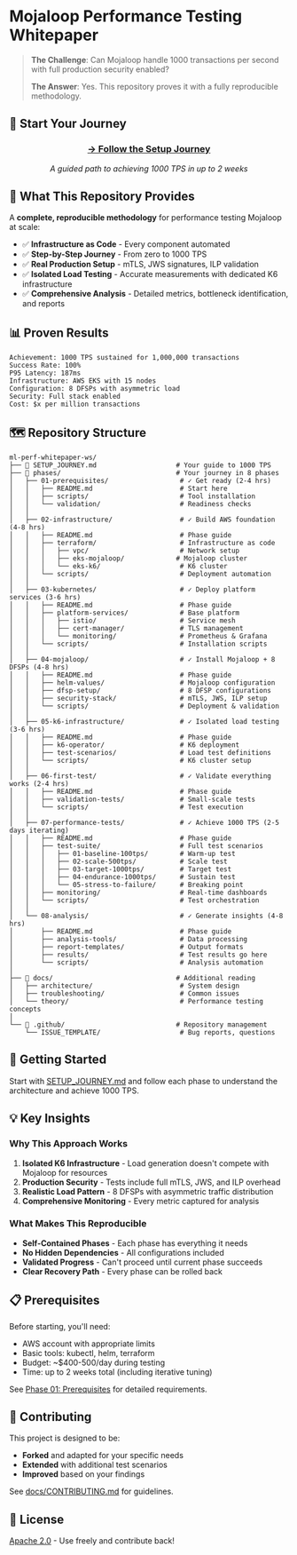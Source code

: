 # Mojaloop Performance Testing Whitepaper

> **The Challenge**: Can Mojaloop handle 1000 transactions per second with full production security enabled?
>
> **The Answer**: Yes. This repository proves it with a fully reproducible methodology.

## 🚀 Start Your Journey

<div align="center">

### **[→ Follow the Setup Journey](SETUP_JOURNEY.md)**
*A guided path to achieving 1000 TPS in up to 2 weeks*

</div>

## 🎯 What This Repository Provides

A **complete, reproducible methodology** for performance testing Mojaloop at scale:

- ✅ **Infrastructure as Code** - Every component automated
- ✅ **Step-by-Step Journey** - From zero to 1000 TPS  
- ✅ **Real Production Setup** - mTLS, JWS signatures, ILP validation
- ✅ **Isolated Load Testing** - Accurate measurements with dedicated K6 infrastructure
- ✅ **Comprehensive Analysis** - Detailed metrics, bottleneck identification, and reports

## 📊 Proven Results

```
Achievement: 1000 TPS sustained for 1,000,000 transactions
Success Rate: 100%
P95 Latency: 187ms
Infrastructure: AWS EKS with 15 nodes
Configuration: 8 DFSPs with asymmetric load
Security: Full stack enabled
Cost: $x per million transactions
```

## 🗺️ Repository Structure

```
ml-perf-whitepaper-ws/
├── 📍 SETUP_JOURNEY.md                    # Your guide to 1000 TPS
├── 📁 phases/                             # Your journey in 8 phases
│   ├── 01-prerequisites/                  # ✓ Get ready (2-4 hrs)
│   │   ├── README.md                      # Start here
│   │   ├── scripts/                       # Tool installation
│   │   └── validation/                    # Readiness checks
│   │
│   ├── 02-infrastructure/                 # ✓ Build AWS foundation (4-8 hrs)
│   │   ├── README.md                      # Phase guide
│   │   ├── terraform/                     # Infrastructure as code
│   │   │   ├── vpc/                       # Network setup
│   │   │   ├── eks-mojaloop/             # Mojaloop cluster
│   │   │   └── eks-k6/                    # K6 cluster
│   │   └── scripts/                       # Deployment automation
│   │
│   ├── 03-kubernetes/                     # ✓ Deploy platform services (3-6 hrs)
│   │   ├── README.md                      # Phase guide
│   │   ├── platform-services/             # Base platform
│   │   │   ├── istio/                     # Service mesh
│   │   │   ├── cert-manager/              # TLS management
│   │   │   └── monitoring/                # Prometheus & Grafana
│   │   └── scripts/                       # Installation scripts
│   │
│   ├── 04-mojaloop/                       # ✓ Install Mojaloop + 8 DFSPs (4-8 hrs)
│   │   ├── README.md                      # Phase guide
│   │   ├── helm-values/                   # Mojaloop configuration
│   │   ├── dfsp-setup/                    # 8 DFSP configurations
│   │   ├── security-stack/                # mTLS, JWS, ILP setup
│   │   └── scripts/                       # Deployment & validation
│   │
│   ├── 05-k6-infrastructure/              # ✓ Isolated load testing (3-6 hrs)
│   │   ├── README.md                      # Phase guide
│   │   ├── k6-operator/                   # K6 deployment
│   │   ├── test-scenarios/                # Load test definitions
│   │   └── scripts/                       # K6 cluster setup
│   │
│   ├── 06-first-test/                     # ✓ Validate everything works (2-4 hrs)
│   │   ├── README.md                      # Phase guide
│   │   ├── validation-tests/              # Small-scale tests
│   │   └── scripts/                       # Test execution
│   │
│   ├── 07-performance-tests/              # ✓ Achieve 1000 TPS (2-5 days iterating)
│   │   ├── README.md                      # Phase guide
│   │   ├── test-suite/                    # Full test scenarios
│   │   │   ├── 01-baseline-100tps/        # Warm-up test
│   │   │   ├── 02-scale-500tps/           # Scale test
│   │   │   ├── 03-target-1000tps/         # Target test
│   │   │   ├── 04-endurance-1000tps/      # Sustain test
│   │   │   └── 05-stress-to-failure/      # Breaking point
│   │   ├── monitoring/                    # Real-time dashboards
│   │   └── scripts/                       # Test orchestration
│   │
│   └── 08-analysis/                       # ✓ Generate insights (4-8 hrs)
│       ├── README.md                      # Phase guide
│       ├── analysis-tools/                # Data processing
│       ├── report-templates/              # Output formats
│       ├── results/                       # Test results go here
│       └── scripts/                       # Analysis automation
│
├── 📁 docs/                               # Additional reading
│   ├── architecture/                      # System design
│   ├── troubleshooting/                   # Common issues
│   └── theory/                            # Performance testing concepts
│
└── 📁 .github/                            # Repository management
    └── ISSUE_TEMPLATE/                    # Bug reports, questions
```

## 🚦 Getting Started

Start with [SETUP_JOURNEY.md](SETUP_JOURNEY.md) and follow each phase to understand the architecture and achieve 1000 TPS.

## 💡 Key Insights

### Why This Approach Works

1. **Isolated K6 Infrastructure** - Load generation doesn't compete with Mojaloop for resources
2. **Production Security** - Tests include full mTLS, JWS, and ILP overhead
3. **Realistic Load Pattern** - 8 DFSPs with asymmetric traffic distribution
4. **Comprehensive Monitoring** - Every metric captured for analysis

### What Makes This Reproducible

- **Self-Contained Phases** - Each phase has everything it needs
- **No Hidden Dependencies** - All configurations included
- **Validated Progress** - Can't proceed until current phase succeeds
- **Clear Recovery Path** - Every phase can be rolled back

## 📋 Prerequisites

Before starting, you'll need:
- AWS account with appropriate limits
- Basic tools: kubectl, helm, terraform
- Budget: ~$400-500/day during testing
- Time: up to 2 weeks total (including iterative tuning)

See [Phase 01: Prerequisites](phases/01-prerequisites/) for detailed requirements.

## 🤝 Contributing

This project is designed to be:
- **Forked** and adapted for your specific needs
- **Extended** with additional test scenarios
- **Improved** based on your findings

See [docs/CONTRIBUTING.md](docs/CONTRIBUTING.md) for guidelines.

## 📜 License

[Apache 2.0](LICENSE) - Use freely and contribute back!